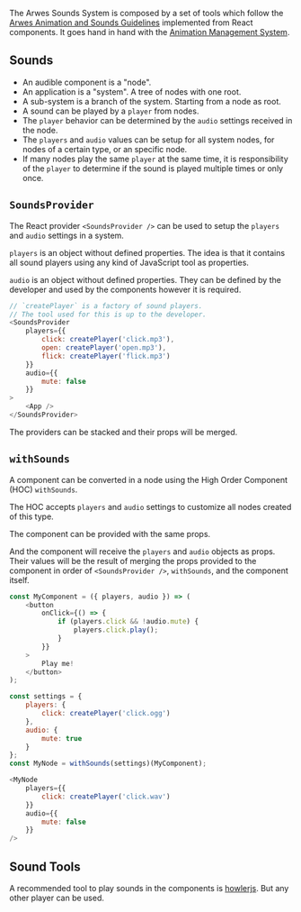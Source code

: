 The Arwes Sounds System is composed by a set of tools which follow the
[Arwes Animation and Sounds Guidelines](../guidelines/animation-and-sounds.md)
implemented from React components. It goes hand in hand with the
[Animation Management System](../animation/animation-management-system.md).

## Sounds

- An audible component is a "node".
- An application is a "system". A tree of nodes with one root.
- A sub-system is a branch of the system. Starting from a node as root.
- A sound can be played by a `player` from nodes.
- The `player` behavior can be determined by the `audio` settings received in
the node.
- The `players` and `audio` values can be setup for all system nodes, for nodes
of a certain type, or an specific node.
- If many nodes play the same `player` at the same time, it is responsibility
of the `player` to determine if the sound is played multiple times or only once.

## `SoundsProvider`

The React provider `<SoundsProvider />` can be used to setup the `players` and
`audio` settings in a system.

`players` is an object without defined properties. The idea is that it contains
all sound players using any kind of JavaScript tool as properties.

`audio` is an object without defined properties. They can be defined by the
developer and used by the components however it is required.

```js
// `createPlayer` is a factory of sound players.
// The tool used for this is up to the developer.
<SoundsProvider
    players={{
        click: createPlayer('click.mp3'),
        open: createPlayer('open.mp3'),
        flick: createPlayer('flick.mp3')
    }}
    audio={{
        mute: false
    }}
>
    <App />
</SoundsProvider>
```

The providers can be stacked and their props will be merged.

## `withSounds`

A component can be converted in a node using the High Order Component (HOC)
`withSounds`.

The HOC accepts `players` and `audio` settings to customize all nodes created
of this type.

The component can be provided with the same props.

And the component will receive the `players` and `audio` objects as props. Their
values will be the result of merging the props provided to the component in order
of `<SoundsProvider />`, `withSounds`, and the component itself.

```js
const MyComponent = ({ players, audio }) => (
    <button
        onClick={() => {
            if (players.click && !audio.mute) {
                players.click.play();
            }
        }}
    >
        Play me!
    </button>
);

const settings = {
    players: {
        click: createPlayer('click.ogg')
    },
    audio: {
        mute: true
    }
};
const MyNode = withSounds(settings)(MyComponent);

<MyNode
    players={{
        click: createPlayer('click.wav')
    }}
    audio={{
        mute: false
    }}
/>
```

## Sound Tools

A recommended tool to play sounds in the components is [howlerjs](https://howlerjs.com).
But any other player can be used.
